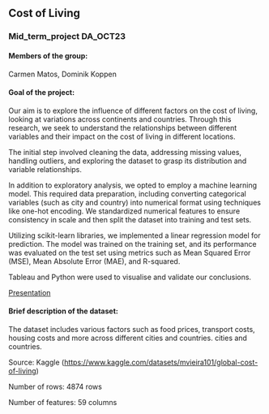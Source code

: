 ## Cost of Living
### Mid_term_project DA_OCT23

#### Members of the group:
Carmen Matos, 
Dominik Koppen

#### Goal of the project:

Our aim is to explore the influence of different factors on the cost of living, looking at variations across continents and countries. Through this research, we seek to understand the relationships between different variables and their impact on the cost of living in different locations.

The initial step involved cleaning the data, addressing missing values, handling outliers, and exploring the dataset to grasp its distribution and variable relationships.

In addition to exploratory analysis, we opted to employ a machine learning model. This required data preparation, including converting categorical variables (such as city and country) into numerical format using techniques like one-hot encoding. We standardized numerical features to ensure consistency in scale and then split the dataset into training and test sets.

Utilizing scikit-learn libraries, we implemented a linear regression model for prediction. The model was trained on the training set, and its performance was evaluated on the test set using metrics such as Mean Squared Error (MSE), Mean Absolute Error (MAE), and R-squared.

Tableau and Python were used to visualise and validate our conclusions. 

[Presentation](https://github.com/calumatos/Cost-of-Living/blob/main/Midterm_Project_Cost_of_Living.pdf)


#### Brief description of the dataset:

The dataset includes various factors such as food prices, transport costs, housing costs and more across different cities and countries. 
cities and countries. 

Source: Kaggle (https://www.kaggle.com/datasets/mvieira101/global-cost-of-living)

Number of rows: 4874 rows

Number of features: 59 columns


